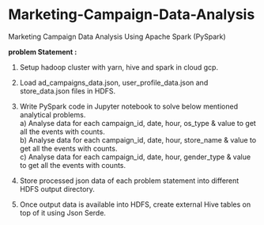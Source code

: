 # Marketing-Campaign-Data-Analysis
Marketing Campaign Data Analysis Using Apache Spark (PySpark)

**problem Statement :**

1. Setup hadoop cluster with yarn, hive and spark in cloud gcp.
2. Load ad_campaigns_data.json, user_profile_data.json and store_data.json files in HDFS.
3. Write PySpark code in Jupyter notebook to solve below mentioned analytical problems. <br>
a) Analyse data for each campaign_id, date, hour, os_type & value to get all the events with counts. <br>
b) Analyse data for each campaign_id, date, hour, store_name & value to get all the events with counts. <br>
c) Analyse data for each campaign_id, date, hour, gender_type & value to get all the events with counts. <br>


4. Store processed json data of each problem statement into different HDFS output directory.
5. Once output data is available into HDFS, create external Hive tables on top of it using Json Serde.
